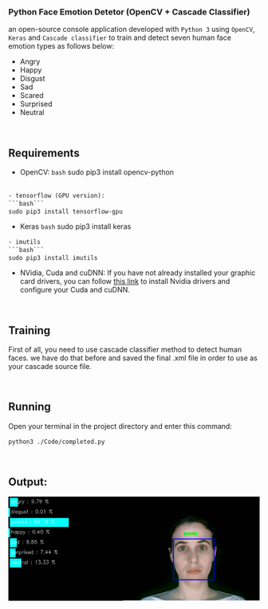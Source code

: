 ### Python Face Emotion Detetor (OpenCV + Cascade Classifier)
an open-source console application developed with `Python 3` using `OpenCV`, `Keras` and `Cascade classifier` to train and detect seven human face emotion types as follows below:
* Angry
* Happy
* Disgust
* Sad
* Scared
* Surprised
* Neutral

<br/>


## Requirements
- OpenCV:
```bash```
sudo pip3 install opencv-python
```

- tensorflow (GPU version): 
```bash```
sudo pip3 install tensorflow-gpu
```
- Keras
```bash```
sudo pip3 install keras
```
- imutils
```bash```
sudo pip3 install imutils
```
- NVidia, Cuda and cuDNN:
If you have not already installed your graphic card drivers, you can follow [this link](https://towardsdatascience.com/installing-tensorflow-gpu-in-ubuntu-20-04-4ee3ca4cb75d "this link") to install Nvidia drivers and configure your Cuda and cuDNN.

<br/>

## Training
First of all, you need to  use cascade classifier method to detect human faces. we have  do that before and saved the final .xml file in order to use as your cascade source file.  

<br/>

## Running
Open your terminal in the project directory and enter this command:
```bash
python3 ./Code/completed.py
```

<br/>

## Output:
![](https://github.com/mohammadJaliliTorkamani/Face-Emotions-Detector/blob/master/media/ezgif.com-gif-maker.gif)
